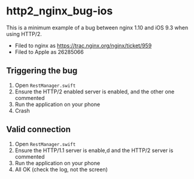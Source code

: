 # http2_nginx_bug-ios

This is a minimum example of a bug between nginx 1.10 and iOS 9.3 when using HTTP/2.

- Filed to nginx as https://trac.nginx.org/nginx/ticket/959
- Filed to Apple as 26285066

## Triggering the bug

1. Open `RestManager.swift`
1. Ensure the HTTP/2 enabled server is enabled, and the other one commented
1. Run the application on your phone
1. Crash

## Valid connection

1. Open `RestManager.swift`
1. Ensure the HTTP/1.1 server is enable,d and the HTTP/2 server is commented
1. Run the application on your phone
1. All OK (check the log, not the screen)

